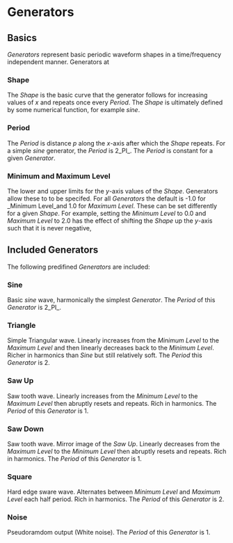 # Generators

## Basics

_Generators_ represent basic periodic waveform shapes in a time/frequency independent manner. Generators at

### Shape

The _Shape_ is the basic curve that the generator follows for increasing values of _x_ and repeats once every _Period_. The _Shape_ is ultimately defined by some numerical function, for example _sine_.

### Period

The _Period_ is distance _p_ along the _x_-axis after which the _Shape_ repeats. For a simple _sine_ generator, the _Period_ is 2_PI_. The _Period_ is constant for a given _Generator_.

### Minimum and Maximum Level

The lower and upper limits for the _y_-axis values of the _Shape_. Generators allow these to to be specifed. For all _Generators_ the default is -1.0 for _Minimum Level_and 1.0 for _Maximum Level_. These can be set differently for a given _Shape_. For example, setting the _Minimum Level_ to 0.0 and _Maximum Level_ to 2.0 has the effect of shifting the _Shape_ up the _y_-axis such that it is never negative,

## Included Generators

The following predifined _Generators_ are included:

### Sine

Basic _sine_ wave, harmonically the simplest _Generator_. The _Period_ of this _Generator_ is 2_PI_.

### Triangle

Simple Triangular wave. Linearly increases from the _Minimum Level_ to the _Maximum Level_ and then linearly decreases back to the _Minimum Level_. Richer in harmonics than _Sine_ but still relatively soft. The _Period_ this _Generator_ is 2.

### Saw Up

Saw tooth wave. Linearly increases from the _Minimum Level_ to the _Maximum Level_ then abruptly resets and repeats. Rich in harmonics. The _Period_ of this _Generator_ is 1.

### Saw Down

Saw tooth wave. Mirror image of the _Saw Up_. Linearly decreases from the _Maximum Level_ to the _Minimum Level_ then abruptly resets and repeats. Rich in harmonics. The _Period_ of this _Generator_ is 1.

### Square

Hard edge sware wave. Alternates between _Minimum Level_ and _Maximum Level_ each half period. Rich in harmonics. The _Period_ of this _Generator_ is 2.

### Noise

Pseudoramdom output (White noise). The _Period_ of this _Generator_ is 1.

